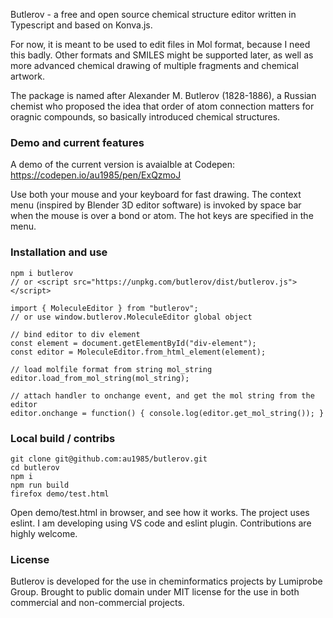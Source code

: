 Butlerov - a free and open source chemical structure editor written in Typescript and based on Konva.js.

For now, it is meant to be used to edit files in Mol format, because I need this badly. Other formats and SMILES might be supported later, as well as more advanced chemical drawing of multiple fragments and chemical artwork.

The package is named after Alexander M. Butlerov (1828-1886), a Russian chemist who proposed the idea that order of atom connection matters for oragnic compounds, so basically introduced chemical structures.

### Demo and current features

A demo of the current version is avaialble at Codepen:
https://codepen.io/au1985/pen/ExQzmoJ

Use both your mouse and your keyboard for fast drawing. The context menu (inspired by Blender 3D editor software) is invoked by space bar when the mouse is over a bond or atom. The hot keys are specified in the menu.

### Installation and use

    npm i butlerov
    // or <script src="https://unpkg.com/butlerov/dist/butlerov.js"></script>

    import { MoleculeEditor } from "butlerov";
    // or use window.butlerov.MoleculeEditor global object

    // bind editor to div element
    const element = document.getElementById("div-element");
    const editor = MoleculeEditor.from_html_element(element);

    // load molfile format from string mol_string
    editor.load_from_mol_string(mol_string);

    // attach handler to onchange event, and get the mol string from the editor
    editor.onchange = function() { console.log(editor.get_mol_string()); }

### Local build / contribs

    git clone git@github.com:au1985/butlerov.git
    cd butlerov
    npm i
    npm run build
    firefox demo/test.html

Open demo/test.html in browser, and see how it works.
The project uses eslint. I am developing using VS code and eslint plugin. Contributions are highly welcome.

### License

Butlerov is developed for the use in cheminformatics projects by Lumiprobe Group.
Brought to public domain under MIT license for the use in both commercial and non-commercial projects.
